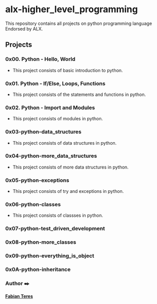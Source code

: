 # alx-higher_level_programming
This repository contains all projects on python programming language Endorsed by ALX.

## Projects
### 0x00. Python - Hello, World
- This project consists of basic introduction to python.

### 0x01. Python - If/Else, Loops, Functions
- This project consists of the statements and functions in python.

### 0x02. Python - Import and Modules
- This project consists of modules in python.

### 0x03-python-data_structures
- This project consists of data structures in python.

### 0x04-python-more_data_structures
- This project consists of more data structures in python.

### 0x05-python-exceptions
- This project consists of try and exceptions in python.

### 0x06-python-classes
- This project consists of classses in python.

### 0x07-python-test_driven_development

### 0x08-python-more_classes

### 0x09-python-everything_is_object

### 0x0A-python-inheritance

### Author :black_nib:
[**Fabian Teres**](https://github.com/612teres)